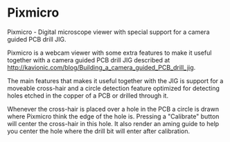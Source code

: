 # Pixmicro
Pixmicro - Digital microscope viewer with special support for a camera guided PCB drill JIG.

Pixmicro is a webcam viewer with some extra features to make it useful together with a camera guided PCB drill JIG described at <http://kavionic.com/blog/Building_a_camera_guided_PCB_drill_jig>.

The main features that makes it useful together with the JIG is support for a moveable cross-hair and a circle detection feature optimized for detecting holes etched in the copper of a PCB or drilled through it.

Whenever the cross-hair is placed over a hole in the PCB a circle is drawn where Pixmicro think the edge of the hole is. Pressing a "Calibrate" button will center the cross-hair in this hole.
It also render an aming guide to help you center the hole where the drill bit will enter after calibration.
